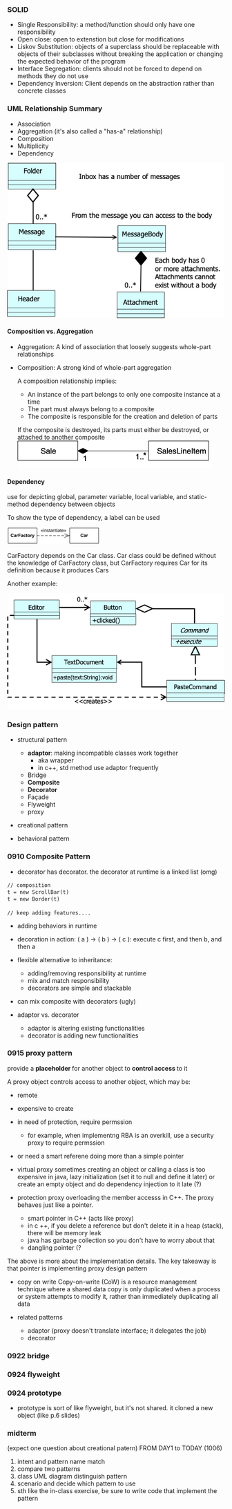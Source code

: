 ### SOLID

- Single Responsibility: a method/function should only have one responsibility
- Open close: open to extenstion but close for modifications
- Liskov Substitution: objects of a superclass should be replaceable with objects of their subclasses without breaking the application or changing the expected behavior of the program
- Interface Segregation: clients should not be forced to depend on methods they do not use
- Dependency Inversion: Client depends on the abstraction rather than concrete classes

### UML Relationship Summary

- Association
- Aggregation (it's also called a "has-a" relationship)
- Composition
- Multiplicity
- Dependency

![alt text](assets/image-1.png)

#### Composition vs. Aggregation

- Aggregation: A kind of association that loosely suggests whole-part relationships

- Composition: A strong kind of whole-part aggregation

  A composition relationship implies:

  - An instance of the part belongs to only one composite instance at a time
  - The part must always belong to a composite
  - The composite is responsible for the creation and deletion of parts

  If the composite is destroyed, its parts must either be destroyed, or attached to another composite
  ![alt text](assets/image.png)

#### Dependency

use for depicting global, parameter variable, local variable, and static-method dependency between objects

To show the type of dependency, a label can be used

![alt text](assets/image-2.png)

CarFactory depends on the Car class. Car class could be defined without the knowledge of CarFactory class, but CarFactory requires Car for its definition because it produces Cars

Another example:

![alt text](assets/image-3.png)

### Design pattern

- structural pattern

  - <b>adaptor</b>: making incompatible classes work together
    - aka wrapper
    - in c++, std method use adaptor frequently
  - Bridge
  - <b>Composite</b>
  - <b>Decorator</b>
  - Façade
  - Flyweight
  - proxy

- creational pattern
- behavioral pattern

### 0910 Composite Pattern

- decorator has decorator. the decorator at runtime is a linked list (omg)

```
// composition
t = new ScrollBar(t)
t = new Border(t)

// keep adding features....
```

- adding behaviors in runtime
- decoration in action: ( a ) -> ( b ) -> ( c ): execute c first, and then b, and then a
- flexible alternative to inheritance:

  - adding/removing responsibility at runtime
  - mix and match responsibility
  - decorators are simple and stackable

- can mix composite with decorators (ugly)
- adaptor vs. decorator
  - adaptor is altering existing functionalities
  - decorator is adding new functionalities

### 0915 proxy pattern

provide a <b> placeholder </b> for another object to <b> control access </b> to it

A proxy object controls access to another object, which may be:

- remote
- expensive to create
- in need of protection, require permssion
  - for example, when implementng RBA is an overkill, use a security proxy to require permssion
- or need a smart referene doing more than a simple pointer

- virtual proxy
  sometimes creating an object or calling a class is too expensive
  in java, lazy initialization (set it to null and define it later) or create an empty object and do dependency injection to it late (?)

- protection proxy
  overloading the member accesss in C++. The proxy behaves just like a pointer.
  - smart pointer in C++ (acts like proxy)
  - in c ++, if you delete a reference but don't delete it in a heap (stack), there will be memory leak
  - java has garbage collection so you don't have to worry about that
  - dangling pointer (?

The above is more about the implementation details. The key takeaway is that pointer is implementing proxy design pattern

- copy on write
  Copy-on-write (CoW) is a resource management technique where a shared data copy is only duplicated when a process or system attempts to modify it, rather than immediately duplicating all data

- related patterns
  - adaptor (proxy doesn't translate interface; it delegates the job)
  - decorator

### 0922 bridge

### 0924 flyweight

### 0924 prototype

- prototype is sort of like flyweight, but it's not shared. it cloned a new object (like p.6 slides)

### midterm

(expect one question about creational patern)
FROM DAY1 to TODAY (1006)

1. intent and pattern name match
2. compare two patterns
3. class UML diagram distinguish pattern
4. scenario and decide which pattern to use
5. sth like the in-class exercise, be sure to write code that implement the pattern
